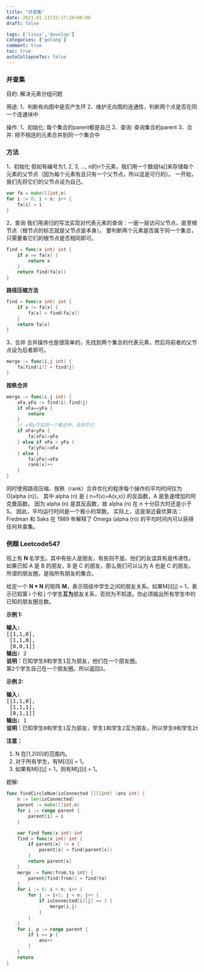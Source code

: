 ```yaml
---
title: "并查集"
date: 2021-01-11T15:17:18+08:00
draft: false

tags: ['linux','develop']
categories: ['golang']
comment: true
toc: true
autoCollapseToc: false
---
```


### 并查集
目的: 解决元素分组问题

用途: 
1、判断有向图中是否产生环
2、维护无向图的连通性，判断两个点是否在同一个连通块中

操作:
1、初始化: 每个集合的parent都是自己
2、查询: 查询集合的parent
3、合并: 把不相连的元素合并到同一个集合中

### 方法
1、初始化
假如有编号为1, 2, 3, ..., n的n个元素，我们用一个数组fa[]来存储每个元素的父节点（因为每个元素有且只有一个父节点，所以这是可行的）。
一开始，我们先将它们的父节点设为自己。
```go
var fa = make([]int,n)
for i := 0; i < n; i++ {
    fa[i] = i
}
```

2、查询
我们用递归的写法实现对代表元素的查询：一层一层访问父节点，直至根节点（根节点的标志就是父节点是本身）。
要判断两个元素是否属于同一个集合，只需要看它们的根节点是否相同即可。
```go
find = func(x int) int {
    if x == fa[x] {
        return x
    }
    return find(fa[x])
}
```

**路径压缩方法**
```go
find = func(x int) int {
    if x != fa[x] {
        fa[x] = find(fa[x])
    }
    return fa[x]
}
```

3、合并
合并操作也是很简单的，先找到两个集合的代表元素，然后将前者的父节点设为后者即可。
```go
merge := func(i,j int) {
    fa[find(i)] = find(j)
}
```

**按秩合并**
```go
merge := func(i,j int) {
    xFa,yFa := find(i),find(j)
    if xFa==yFa {
        return
    }
    // x和y不在同一个集合中，合并它们
    if xFa<yFa {
        fa[xFa]=yFa
    } else if xFa > yFa {
        fa[yFa]=xFa
    } else {
        fa[yFa]=xFa
        rank[x]++
    }
}
```

同时使用路径压缩、按秩（rank）合并优化的程序每个操作的平均时间仅为 O(alpha (n))，
其中 alpha (n) 是 { n=f(x)=A(x,x)} 的反函数，A 是急速增加的阿克曼函数。
因为 alpha (n) 是其反函数，故 alpha (n) 在 n 十分巨大时还是小于5。
因此，平均运行时间是一个极小的常数。
实际上，这是渐近最优算法：Fredman 和 Saks 在 1989 年解释了 Omega (alpha (n)) 的平均时间内可以获得任何并查集。

### 例题 Leetcode547
<p>班上有&nbsp;<strong>N&nbsp;</strong>名学生。其中有些人是朋友，有些则不是。他们的友谊具有是传递性。如果已知 A 是 B&nbsp;的朋友，B 是 C&nbsp;的朋友，那么我们可以认为 A 也是 C&nbsp;的朋友。所谓的朋友圈，是指所有朋友的集合。</p>

<p>给定一个&nbsp;<strong>N * N&nbsp;</strong>的矩阵&nbsp;<strong>M</strong>，表示班级中学生之间的朋友关系。如果M[i][j] = 1，表示已知第 i 个和 j 个学生<strong>互为</strong>朋友关系，否则为不知道。你必须输出所有学生中的已知的朋友圈总数。</p>

<p><strong>示例 1:</strong></p>

<pre>
<strong>输入:</strong> 
[[1,1,0],
 [1,1,0],
 [0,0,1]]
<strong>输出:</strong> 2 
<strong>说明：</strong>已知学生0和学生1互为朋友，他们在一个朋友圈。
第2个学生自己在一个朋友圈。所以返回2。
</pre>

<p><strong>示例 2:</strong></p>

<pre>
<strong>输入:</strong> 
[[1,1,0],
 [1,1,1],
 [0,1,1]]
<strong>输出:</strong> 1
<strong>说明：</strong>已知学生0和学生1互为朋友，学生1和学生2互为朋友，所以学生0和学生2也是朋友，所以他们三个在一个朋友圈，返回1。
</pre>

<p><strong>注意：</strong></p>

<ol>
	<li>N 在[1,200]的范围内。</li>
	<li>对于所有学生，有M[i][i] = 1。</li>
	<li>如果有M[i][j] = 1，则有M[j][i] = 1。</li>
</ol>

题解:
```go
func findCircleNum(isConnected [][]int) (ans int) {
	n := len(isConnected)
	parent := make([]int,n)
	for i := range parent {
		parent[i] = i
	}

	var find func(x int) int
	find = func(x int) int {
		if parent[x] != x {
			parent[x] = find(parent[x])
		}
		return parent[x]
	}
	merge := func(from,to int) {
		parent[find(from)] = find(to)
	}
	for i := 0; i < n; i++ {
		for j := i+1; j < n; j++ {
			if isConnected[i][j] == 1 {
				merge(i,j)
			}
		}
	}
	for i, p := range parent {
		if i == p {
			ans++
		}
	}
	return
}
```